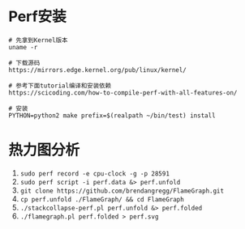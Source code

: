 # Perf安装
```
# 先拿到Kernel版本
uname -r

# 下载源码
https://mirrors.edge.kernel.org/pub/linux/kernel/

# 参考下面tutorial编译和安装依赖
https://scicoding.com/how-to-compile-perf-with-all-features-on/

# 安装
PYTHON=python2 make prefix=$(realpath ~/bin/test) install

```

# 热力图分析
1. `sudo perf record -e cpu-clock -g -p 28591`
2. `sudo perf script -i perf.data &> perf.unfold`
3. `git clone https://github.com/brendangregg/FlameGraph.git`
4. `cp perf.unfold ./FlameGraph/ && cd FlameGraph`
5. `./stackcollapse-perf.pl perf.unfold &> perf.folded`
6. `./flamegraph.pl perf.folded > perf.svg`
